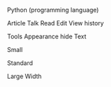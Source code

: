 
Python (programming language)

Article
Talk
Read
Edit
View history

Tools
Appearance hide
Text

Small

Standard

Large
Width
